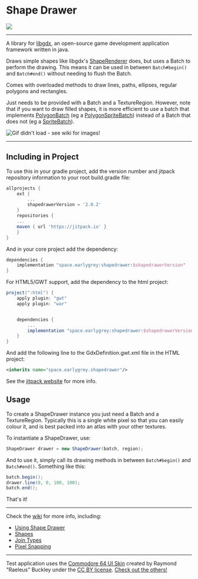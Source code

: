 # Shape Drawer

[![](https://jitpack.io/v/earlygrey/shapedrawer.svg)](https://jitpack.io/#space.earlygrey/shapedrawer)

---

A library for [libgdx](https://libgdx.badlogicgames.com/), an open-source game development application framework written in java.

Draws simple shapes like libgdx's [ShapeRenderer](https://libgdx.badlogicgames.com/ci/nightlies/docs/api/com/badlogic/gdx/graphics/glutils/ShapeRenderer.html) does, but uses a Batch to perform the drawing. This means it can be used in between `Batch#begin()` and `Batch#end()` without needing to flush the Batch.

Comes with overloaded methods to draw lines, paths, ellipses, regular polygons and rectangles.

Just needs to be provided with a Batch and a TextureRegion. However, note that if you want to draw filled shapes, it is more efficient to use a batch that implements [PolygonBatch](https://libgdx.badlogicgames.com/ci/nightlies/docs/api/com/badlogic/gdx/graphics/g2d/PolygonBatch.html) (eg a [PolygonSpriteBatch](https://libgdx.badlogicgames.com/ci/nightlies/docs/api/com/badlogic/gdx/graphics/g2d/PolygonSpriteBatch.html)) instead of a Batch that does not (eg a [SpriteBatch](https://libgdx.badlogicgames.com/ci/nightlies/docs/api/com/badlogic/gdx/graphics/g2d/SpriteBatch.html)).

![Gif didn't load - see wiki for images!](https://media.giphy.com/media/MBwnPWOrbIxQ2kTQja/giphy.gif)

---

## Including in Project

To use this in your gradle project, add the version number and jitpack repository information to your root build.gradle file:
 
```groovy
allprojects {
    ext {
    	...
        shapedrawerVersion = '2.0.2'
    }
    repositories {
	...
	maven { url 'https://jitpack.io' }
    }
}
```
And  in your core project add the dependency:
```groovy
dependencies {
    implementation "space.earlygrey:shapedrawer:$shapedrawerVersion"
}
```

For HTML5/GWT support, add the dependency to the html project:

```groovy
project(":html") {
    apply plugin: "gwt"
    apply plugin: "war"


    dependencies {
        ...
        implementation "space.earlygrey:shapedrawer:$shapedrawerVersion:sources"
    }
}
```

And add the following line to the GdxDefinition.gwt.xml file in the HTML project:
```xml
<inherits name="space.earlygrey.shapedrawer"/>
```

See the [jitpack website](https://jitpack.io/#space.earlygrey/shapedrawer) for more info.


## Usage

To create a ShapeDrawer instance you just need a Batch and a TextureRegion. Typically this is a single white pixel so that you can easily colour it, and is best packed into an atlas with your other textures.

To instantiate a ShapeDrawer, use:

```java
ShapeDrawer drawer = new ShapeDrawer(batch, region);
```

And to use it, simply call its drawing methods in between `Batch#begin()` and `Batch#end()`. Something like this:

```java
batch.begin();
drawer.line(0, 0, 100, 100);
batch.end();
```

That's it!

---

Check the [wiki](https://github.com/earlygrey/shapedrawer/wiki) for more info, including:
* [Using Shape Drawer](https://github.com/earlygrey/shapedrawer/wiki/Using-Shape-Drawer)
* [Shapes](https://github.com/earlygrey/shapedrawer/wiki/Shapes)
* [Join Types](https://github.com/earlygrey/shapedrawer/wiki/Join-Types)
* [Pixel Snapping](https://github.com/earlygrey/shapedrawer/wiki/Pixel-Snapping)


---

Test application uses the [Commodore 64 UI Skin](https://ray3k.wordpress.com/artwork/commodore-64-ui-skin-for-libgdx/) created by Raymond "Raeleus" Buckley under the [CC BY license](https://creativecommons.org/licenses/by/4.0/). [Check out the others!](https://ray3k.wordpress.com/artwork/)

